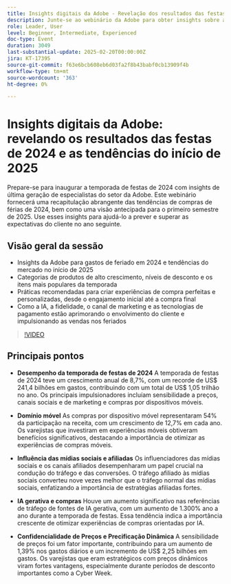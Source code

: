 ```yaml
---
title: Insights digitais da Adobe - Revelação dos resultados das festas de 2024 e tendências do início de 2025
description: Junte-se ao webinário da Adobe para obter insights sobre as tendências de compras de feriados de 2024 e as previsões de mercado do início de 2025, explorar categorias de produtos de alto crescimento e conhecer as práticas recomendadas para criar experiências de compras personalizadas usando IA e tecnologias avançadas.
role: Leader, User
level: Beginner, Intermediate, Experienced
doc-type: Event
duration: 3049
last-substantial-update: 2025-02-20T00:00:00Z
jira: KT-17395
source-git-commit: f63e6bcb608eb6d03fa2f8b43babf0cb13909f4b
workflow-type: tm+mt
source-wordcount: '363'
ht-degree: 0%

---
```



# Insights digitais da Adobe: revelando os resultados das festas de 2024 e as tendências do início de 2025

Prepare-se para inaugurar a temporada de festas de 2024 com insights de última geração de especialistas do setor da Adobe. Este webinário fornecerá uma recapitulação abrangente das tendências de compras de férias de 2024, bem como uma visão antecipada para o primeiro semestre de 2025.  Use esses insights para ajudá-lo a prever e superar as expectativas do cliente no ano seguinte.

## Visão geral da sessão

* Insights da Adobe para gastos de feriado em 2024 e tendências do mercado no início de 2025
* Categorias de produtos de alto crescimento, níveis de desconto e os itens mais populares da temporada
* Práticas recomendadas para criar experiências de compra perfeitas e personalizadas, desde o engajamento inicial até a compra final
* Como a IA, a fidelidade, o canal de marketing e as tecnologias de pagamento estão aprimorando o envolvimento do cliente e impulsionando as vendas nos feriados

>[!VIDEO](https://video.tv.adobe.com/v/3446271/?learn=on&enablevpops)

## Principais pontos

* **Desempenho da temporada de festas de 2024** A temporada de festas de 2024 teve um crescimento anual de 8,7%, com um recorde de US$ 241,4 bilhões em gastos, contribuindo com um total de US$ 1,05 trilhão no ano. Os principais impulsionadores incluíam sensibilidade a preços, canais sociais e de marketing e compras por dispositivos móveis.

* **Domínio móvel** As compras por dispositivo móvel representaram 54% da participação na receita, com um crescimento de 12,7% em cada ano. Os varejistas que investiram em experiências móveis obtiveram benefícios significativos, destacando a importância de otimizar as experiências de compras móveis.

* **Influência das mídias sociais e afiliadas** Os influenciadores das mídias sociais e os canais afiliados desempenharam um papel crucial na condução do tráfego e das conversões. O tráfego afiliado às mídias sociais converteu nove vezes melhor que o tráfego normal das mídias sociais, enfatizando a importância de estratégias afiliadas fortes.

* **IA gerativa e compras** Houve um aumento significativo nas referências de tráfego de fontes de IA gerativa, com um aumento de 1.300% ano a ano durante a temporada de festas. Essa tendência indica a importância crescente de otimizar experiências de compras orientadas por IA.

* **Confidencialidade de Preços e Precificação Dinâmica** A sensibilidade de preços foi um fator importante, contribuindo para um aumento de 1,39% nos gastos diários e um incremento de US$ 2,25 bilhões em gastos. Os varejistas que eram estratégicos com preços dinâmicos viram fortes vantagens, especialmente durante períodos de desconto importantes como a Cyber Week.